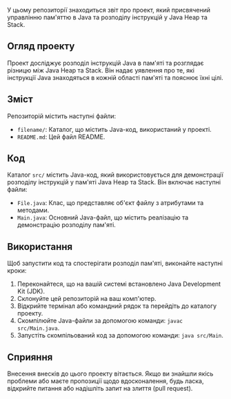 У цьому репозиторії знаходиться звіт про проект, який присвячений управлінню пам'яттю в Java та розподілу інструкцій у Java Heap та Stack.

## Огляд проекту

Проект досліджує розподіл інструкцій Java в пам'яті та розглядає різницю між Java Heap та Stack. Він надає уявлення про те, які інструкції Java знаходяться в кожній області пам'яті та пояснює їхні цілі.

## Зміст

Репозиторій містить наступні файли:

- `filename/`: Каталог, що містить Java-код, використаний у проекті.
- `README.md`: Цей файл README.

## Код

Каталог `src/` містить Java-код, який використовується для демонстрації розподілу інструкцій у пам'яті Java Heap та Stack. Він включає наступні файли:

- `File.java`: Клас, що представляє об'єкт файлу з атрибутами та методами.
- `Main.java`: Основний Java-файл, що містить реалізацію та демонстрацію розподілу пам'яті.

## Використання

Щоб запустити код та спостерігати розподіл пам'яті, виконайте наступні кроки:

1. Переконайтеся, що на вашій системі встановлено Java Development Kit (JDK).
2. Склонуйте цей репозиторій на ваш комп'ютер.
3. Відкрийте термінал або командний рядок та перейдіть до каталогу проекту.
4. Скомпілюйте Java-файли за допомогою команди: `javac src/Main.java`.
5. Запустіть скомпільований код за допомогою команди: `java src/Main`.

## Сприяння

Внесення внесків до цього проекту вітається. Якщо ви знайшли якісь проблеми або маєте пропозиції щодо вдосконалення, будь ласка, відкрийте питання або надішліть запит на злиття (pull request).
